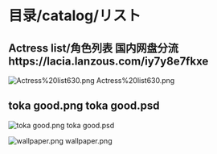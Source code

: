 # 目录/catalog/リスト
## Actress list/角色列表  国内网盘分流https://lacia.lanzous.com/iy7y8e7fkxe
![Actress%20list630.png Actress%20list630.png](https://github.com/Marcus-Lacia/AliceGearAegis-material/master/Make/Actress%20list630.png "") 
## toka good.png toka good.psd

![toka good.png toka good.psd](https://github.com/Marcus-Lacia/AliceGearAegis-material/master/Make/toka%20good.png "") 

![wallpaper.png wallpaper.png](https://github.com/Marcus-Lacia/AliceGearAegis-material/master/Make/wallpaper.png "") 
